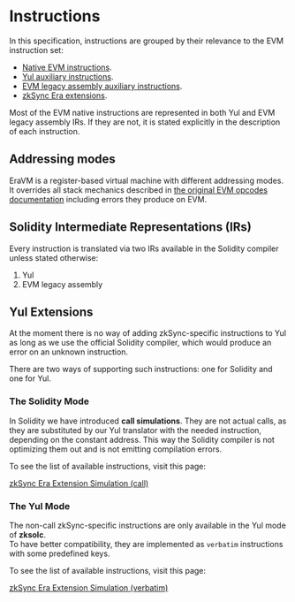 # Instructions

In this specification, instructions are grouped by their relevance to the EVM instruction set:

- [Native EVM instructions](https://github.com/code-423n4/2023-10-zksync/blob/main/docs/VM%20Section/How%20compiler%20works/instructions/extensions/overview.md).
- [Yul auxiliary instructions](https://github.com/code-423n4/2023-10-zksync/blob/main/docs/VM%20Section/How%20compiler%20works/instructions/yul.md).
- [EVM legacy assembly auxiliary instructions](https://github.com/code-423n4/2023-10-zksync/blob/main/docs/VM%20Section/How%20compiler%20works/instructions/evmla.md).
- [zkSync Era extensions](https://github.com/code-423n4/2023-10-zksync/blob/main/docs/VM%20Section/How%20compiler%20works/instructions/extensions/overview.md).

Most of the EVM native instructions are represented in both Yul and EVM legacy assembly IRs. If they are not,
it is stated explicitly in the description of each instruction.



## Addressing modes

EraVM is a register-based virtual machine with different addressing modes.  
It overrides all stack mechanics described in [the original EVM opcodes documentation](https://www.evm.codes/)
including errors they produce on EVM.



## Solidity Intermediate Representations (IRs)

Every instruction is translated via two IRs available in the Solidity compiler unless stated otherwise:

1. Yul
2. EVM legacy assembly



## Yul Extensions

At the moment there is no way of adding zkSync-specific instructions to Yul as long as we use the official
Solidity compiler, which would produce an error on an unknown instruction.

There are two ways of supporting such instructions: one for Solidity and one for Yul.

### The Solidity Mode

In Solidity we have introduced **call simulations**. They are not actual calls, as they are substituted
by our Yul translator with the needed instruction, depending on the constant address. This way the Solidity compiler
is not optimizing them out and is not emitting compilation errors.

To see the list of available instructions, visit this page:

[zkSync Era Extension Simulation (call)](https://github.com/code-423n4/2023-10-zksync/blob/main/docs/VM%20Section/How%20compiler%20works/instructions/extensions/call.md)

### The Yul Mode

The non-call zkSync-specific instructions are only available in the Yul mode of **zksolc**.  
To have better compatibility, they are implemented as `verbatim` instructions with some predefined keys.

To see the list of available instructions, visit this page:

[zkSync Era Extension Simulation (verbatim)](https://github.com/code-423n4/2023-10-zksync/blob/main/docs/VM%20Section/How%20compiler%20works/instructions/extensions/verbatim.md)
